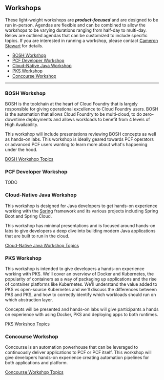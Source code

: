 ## Workshops
These light-weight workshops are ***product-focused*** and are designed to be run in-person. Agendas are flexible and can be combined to allow the workshops to be varying durations ranging from half-day to multi-day. Below are outlined agendas that can be customized to include specific topics. If you are interested in running a workshop, please contact [Cameron Stewart](mailto:cstewart@pivotal.io) for details.

- [BOSH Workshop](bosh/overview.md)
- [PCF Developer Workshop](pcf_dev/overview.md)
- [Cloud-Native Java Workshop](cn_java/overview.md)
- [PKS Workshop](pks/overview.md)
- [Concourse Workshop](concourse/overview.md)
---

### BOSH Workshop
BOSH is the toolchain at the heart of Cloud Foundry that is largely responsible for giving  operational excellence to Cloud Foundry users. BOSH is the automation that allows Cloud Foundry to be multi-cloud, to do zero-downtime deployments and allows workloads to benefit from 4 levels of High Availability.

This workshop will include presentations reviewing BOSH concepts as well as hands-on labs. This workshop is ideally geared towards PCF operators or advanced PCF users wanting to learn more about what's happening under the hood.

[BOSH Workshop Topics](bosh/overview.md)

### PCF Developer Workshop
TODO

### Cloud-Native Java Workshop
This workshop is designed for Java developers to get hands-on experience working with the [Spring](spring.io) framework and its various projects including Spring Boot and Spring Cloud.

This workshop has minimal presentations and is focused around hands-on labs to give developers a deep dive into building modern Java applications that are built to run in the cloud.

[Cloud-Native Java Workshop Topics](cn_java/overview.md)

### PKS Workshop
This workshop is intended to give developers a hands-on experience working with PKS. We'll cover an overview of Docker and Kubernetes, the popularity of containers as a way of packaging up applications and the rise of container platforms like Kubernetes. We'll understand the value added to PKS vs open-source Kubernetes and we'll discuss the differences between PAS and PKS, and how to correctly identify which workloads should run on which abstraction layer.

Concepts will be presented and hands-on labs will give participants a hands on experience with using Docker, PKS and deploying apps to both runtimes.

[PKS Workshop Topics](pks/overview.md)

### Concourse Workshop
Concourse is an automation powerhouse that can be leveraged to continuously deliver applications to PCF or PCF itself. This workshop will give developers hands-on experience creating automation pipelines for both applications and platform.

[Concourse Workshop Topics](concourse/overview.md)
